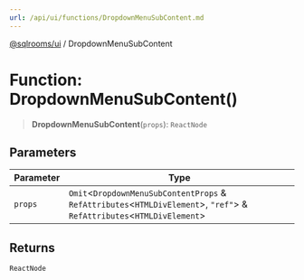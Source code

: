 ```yaml
---
url: /api/ui/functions/DropdownMenuSubContent.md
---
```

[@sqlrooms/ui](../index.md) / DropdownMenuSubContent

# Function: DropdownMenuSubContent()

> **DropdownMenuSubContent**(`props`): `ReactNode`

## Parameters

| Parameter | Type |
| ------ | ------ |
| `props` | `Omit`<`DropdownMenuSubContentProps` & `RefAttributes`<`HTMLDivElement`>, `"ref"`> & `RefAttributes`<`HTMLDivElement`> |

## Returns

`ReactNode`
